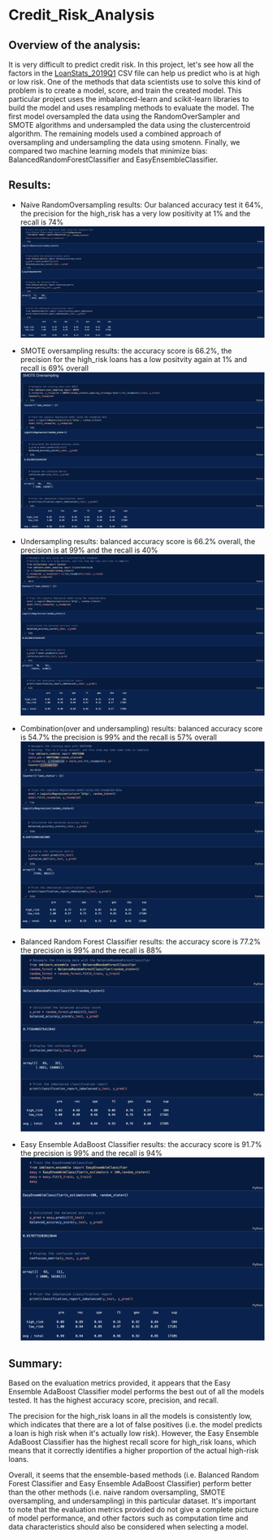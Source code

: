 # Credit_Risk_Analysis

## Overview of the analysis: 

It is very difficult to predict credit risk. In this project, let's see how all the factors in the [LoanStats_2019Q1](./LoanStats_2019Q1.csv) CSV file can help us predict who is at high or low risk. One of the methods that data scientists use to solve this kind of problem is to create a model, score, and train the created model. This particular project uses the imbalanced-learn and scikit-learn libraries to build the model and uses resampling methods to evaluate the model. The first model oversampled the data using the RandomOverSampler and SMOTE algorithms and undersampled the data using the clustercentroid algorithm. The remaining models used a combined approach of oversampling and undersampling the data using smotenn. Finally, we compared two machine learning models that minimize bias: BalancedRandomForestClassifier and EasyEnsembleClassifier. 

## Results: 

- Naive RandomOversampling results: Our balanced accuracy test it 64%, the precision for the high_risk has a very low positivity at 1% and the recall is 74%
![Naive Random Oversampling](./Resources/NaiveRandomOversampling.png)

- SMOTE oversampling results: the accuracy score is 66.2%, the precision for the high_risk loans has a low positvity again at 1% and recall is 69% overall
![SMOTE Oversampling](./Resources/SMOTE_OVersampling.png)

- Undersampling results: balanced accuracy score is 66.2% overall, the precision is at 99% and the recall is 40%
![Undersampling](./Resources/Undersampling.png)

- Combination(over and undersampling) results: balanced accuracy score is 54.7% the precision is 99% and the recall is 57% overall
![Combination](./Resources/Combination.png)

- Balanced Random Forest Classifier results: the accuracy score is 77.2% the precision is 99% and the recall is 88%
![Balanced Random Forest Classifier](./Resources/Balanced%20Random%20Forest%20Classifier.png)

- Easy Ensemble AdaBoost Classifier results: the accuracy score is 91.7% the precision is 99% and the recall is 94%
![Easy Ensemble AdaBoost Classifier](./Resources/Easy%20Ensemble%20AdaBoost%20Classifier.png)

## Summary: 

Based on the evaluation metrics provided, it appears that the Easy Ensemble AdaBoost Classifier model performs the best out of all the models tested. It has the highest accuracy score, precision, and recall.

The precision for the high_risk loans in all the models is consistently low, which indicates that there are a lot of false positives (i.e. the model predicts a loan is high risk when it's actually low risk). However, the Easy Ensemble AdaBoost Classifier has the highest recall score for high_risk loans, which means that it correctly identifies a higher proportion of the actual high-risk loans.

Overall, it seems that the ensemble-based methods (i.e. Balanced Random Forest Classifier and Easy Ensemble AdaBoost Classifier) perform better than the other methods (i.e. naive random oversampling, SMOTE oversampling, and undersampling) in this particular dataset. It's important to note that the evaluation metrics provided do not give a complete picture of model performance, and other factors such as computation time and data characteristics should also be considered when selecting a model.